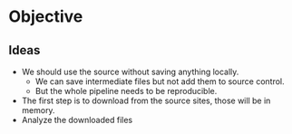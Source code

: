 # Objective

## Ideas

- We should use the source without saving anything locally.
  - We can save intermediate files but not add them to source control.
  - But the whole pipeline needs to be reproducible.
- The first step is to download from the source sites, those will be in memory.
- Analyze the downloaded files
